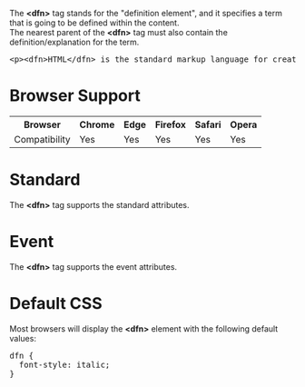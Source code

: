 The <b>&lt;dfn&gt;</b> tag stands for the "definition element", and it specifies a term that is going to be defined within the content.
<br>
The nearest parent of the <b>&lt;dfn&gt;</b> tag must also contain the definition/explanation for the term.
<pre>&lt;p&gt;&lt;dfn&gt;HTML&lt;/dfn&gt; is the standard markup language for creating web pages.&lt;/p&gt;</pre>
<h1>Browser Support</h1>
<table class="ws-table-all notranslate">
  <tr>
    <th>Browser</th>
    <th>Chrome</th>
    <th>Edge</th>
    <th>Firefox</th>
    <th>Safari</th>
    <th>Opera</th>
  </tr>
  <tr>
    <td>Compatibility</td>
    <td>Yes</td>
    <td>Yes</td>
    <td>Yes</td>
    <td>Yes</td>
    <td>Yes</td>
  </tr>
</table>
<h1>Standard</h1>
The <b>&lt;dfn&gt;</b> tag supports the standard attributes.
<h1>Event</h1>
The <b>&lt;dfn&gt;</b> tag supports the event attributes.
<h1>Default CSS</h1>
Most browsers will display the <b>&lt;dfn&gt;</b> element with the following default values:
<pre>
dfn {
  font-style: italic;
}
</pre>
